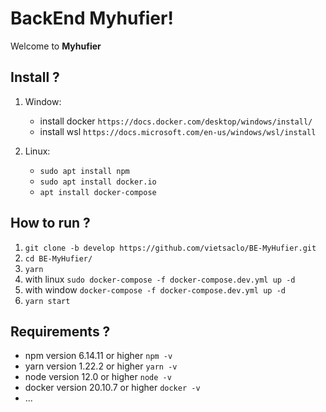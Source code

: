# BackEnd Myhufier!

Welcome to **Myhufier**
## Install ?
1. Window: 

	- install docker `https://docs.docker.com/desktop/windows/install/`
	- install wsl `https://docs.microsoft.com/en-us/windows/wsl/install`

2. Linux:
	- `sudo apt install npm`
	- `sudo apt install docker.io`
	- `apt install docker-compose`
## How to run ?
1. `git clone -b develop https://github.com/vietsaclo/BE-MyHufier.git`
2. `cd BE-MyHufier/`
3. `yarn`
4.  with linux `sudo docker-compose -f docker-compose.dev.yml up -d`
5. with window `docker-compose -f docker-compose.dev.yml up -d`
6. `yarn start`
## Requirements ?
- npm version 6.14.11 or higher `npm -v`
- yarn version 1.22.2 or higher `yarn -v`
- node version 12.0 or higher `node -v`
- docker version 20.10.7 or higher `docker -v`
- ...
